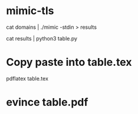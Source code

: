 # mimic-tls

cat domains | ./mimic -stdin > results

cat results | python3 table.py
# Copy paste into table.tex
pdflatex table.tex

# evince table.pdf


